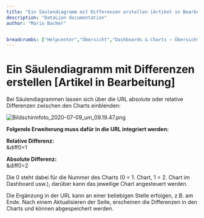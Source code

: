 ```yaml
---
title: "Ein Säulendiagramm mit Differenzen erstellen [Artikel in Bearbeitung]"
description: "DataLion documentation"
author: "Mario Bacher"


breadcrumbs: ["Helpcenter","Übersicht","Dashboards & Charts – Übersicht & Anleitungen"]
---
```


# Ein Säulendiagramm mit Differenzen erstellen [Artikel in Bearbeitung]

Bei Säulendiagrammen lassen sich über die URL absolute oder relative Differenzen zwischen den Charts einblenden:

![Bildschirmfoto_2020-07-09_um_09.19.47.png](/img/83755197.png)

**Folgende Erweiterung muss dafür in die URL integriert werden:**

**Relative Differenz:**  
&diff0=1

**Absolute Differenz:**  
&diff0=2

Die 0 steht dabei für die Nummer des Charts (0 = 1. Chart, 1 = 2. Chart im Dashboard usw.), darüber kann das jeweilige Chart angesteuert werden. 

Die Ergänzung in der URL kann an einer beliebigen Stelle erfolgen, z.B. am Ende. Nach einem Aktualisieren der Seite, erscheinen die Differenzen in den Charts und können abgespeichert werden.

